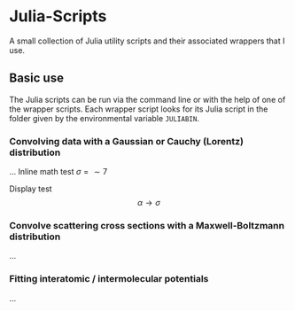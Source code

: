 # Julia-Scripts
A small collection of Julia utility scripts and their associated wrappers that I use.

## Basic use
The Julia scripts can be run via the command line or with the help of one of the wrapper scripts.
Each wrapper script looks for its Julia script in the folder given by the environmental variable `JULIABIN`.

### Convolving data with a Gaussian or Cauchy (Lorentz) distribution
...
Inline math test $\sigma = \sim 7$

Display test
$$ \alpha \to \sigma $$

### Convolve scattering cross sections with a Maxwell-Boltzmann distribution
...

### Fitting interatomic / intermolecular potentials
...
